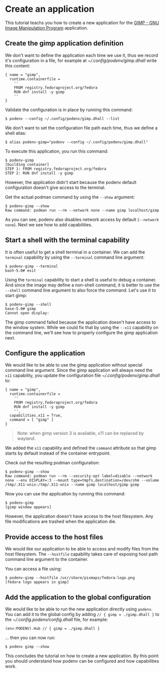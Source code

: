 # Create an application

This tutorial teachs you how to create a new application for
the [GIMP - GNU Image Manipulation Program](https://gimp.org) application.


## Create the gimp application definition

We don't want to define the application each time we use it, thus we record
it's configuration in a file, for example at *~/.config/podenv/gimp.dhall*
write this content:

```dhall
{ name = "gimp",
  runtime.containerfile =
    ''
    FROM registry.fedoraproject.org/fedora
    RUN dnf install -y gimp
    ''
}
```

Validate the configuration is in place by running this command:

```ShellSession
$ podenv --config ~/.config/podenv/gimp.dhall --list
```

We don't want to set the configuration file path each time, thus we define
a shell alias:

```ShellSession
$ alias podenv-gimp="podenv --config ~/.config/podenv/gimp.dhall"
```

To execute this application, you run this command:

```ShellSession
$ podenv-gimp
[building container]
STEP 1: FROM registry.fedoraproject.org/fedora
STEP 2: RUN dnf install -y gimp
```

However, the application didn't start because the podenv default configuration
doesn't give access to the terminal.

Get the actual podman command by using the `--show` argument:

```ShellSession
$ podenv-gimp --show
Raw command: podman run --rm --network none --name gimp localhost/gimp
```

As you can see, podenv also disables network access by default (`--network none`).
Next we see how to add capabilities.


## Start a shell with the terminal capability

It is often useful to get a shell terminal in a container. We can add the `terminal` capability
by using the `--terminal` command line argument:

```console
$ podenv-gimp --terminal
bash-5.0# exit
```

Using the `terminal` capability to start a shell is useful to debug a container.
And since the image may define a non-shell command,
it is better to use the `--shell` command line argument to also force the command.
Let's use it to start gimp:

```console
$ podenv-gimp --shell
base-5.0# gimp
Cannot open display:
```

The gimp command failed because the application doesn't have access to the
window system. While we could fix that by using the `--x11` capability on the
command line, we'll see how to properly configure the gimp application next.


## Configure the application

We would like to be able to use the gimp application without special command line argument.
Since the gimp application will always need the `x11` capability, you update the
configuration file *~/.config/podenv/gimp.dhall* to:

```dhall
{ name = "gimp",
  runtime.containerfile =
    ''
    FROM registry.fedoraproject.org/fedora
    RUN dnf install -y gimp
    '',
  capabilities.x11 = True,
  command = [ "gimp" ]
}
```

> Note: when gimp version 3 is available, x11 can be replaced by wayland.

We added the `x11` capability and defined the `command` attribute so that
gimp starts by default instead of the container entrypoint.

Check out the resulting podman configuration:

```ShellSession
$ podenv-gimp --show
Raw command: podman run --rm --security-opt label=disable --network none --env DISPLAY=:3 --mount type=tmpfs,destination=/dev/shm --volume /tmp/.X11-unix:/tmp/.X11-unix --name gimp localhost/gimp gimp
```

Now you can use the application by running this command:

```console
$ podenv-gimp
[gimp window appears]
```

However, the application doesn't have access to the host filesystem.
Any file modifications are trashed when the application die.


## Provide access to the host files

We would like our application to be able to access and modify files from the host
filesystem. The `--hostfile` capability takes care of exposing host path
command line argument to the container.

You can access a file using:

```ShellSession
$ podenv-gimp --hostfile /usr/share/pixmaps/fedora-logo.png
[fedora logo appears in gimp]
```

## Add the application to the global configuration

We would like to be able to run the new application directly using `podenv`.
You can add it to the global config by adding `// { gimp = ./gimp.dhall }` to
the *~/.config.podenv/config.dhall* file, for example:

```dhall
(env:PODENV).Hub // { gimp = ./gimp.dhall }
```

… then you can now run:

```ShellSession
$ podenv gimp --show
```

This concludes the tutorial on how to create a new application.
By this point you should understand how podenv can be configured and how
capabilities work.
